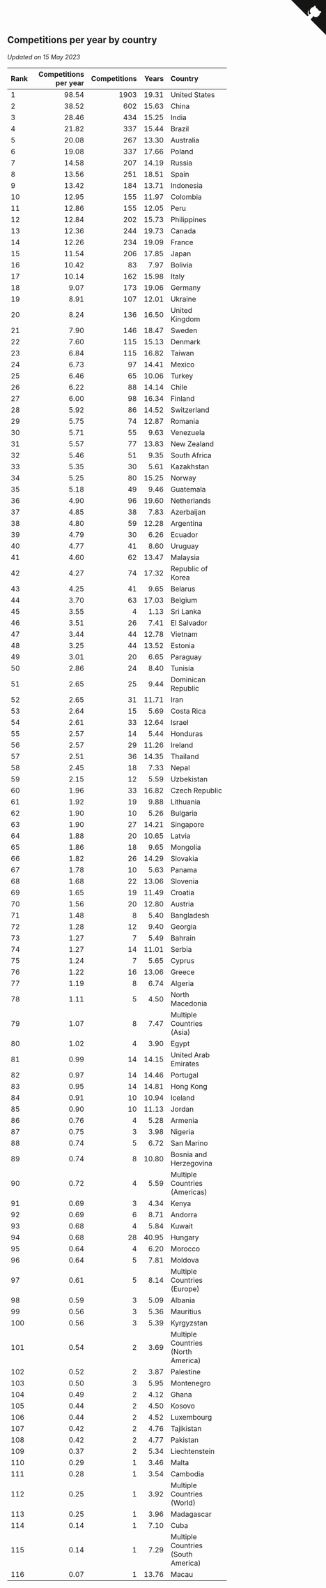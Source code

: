 ## Competitions per year by country

*Updated on 15 May 2023*

| Rank | Competitions per year | Competitions | Years | Country |
| :--- | ---: | ---: | ---: | :--- |
| 1 | 98.54 | 1903 | 19.31 | United States |
| 2 | 38.52 | 602 | 15.63 | China |
| 3 | 28.46 | 434 | 15.25 | India |
| 4 | 21.82 | 337 | 15.44 | Brazil |
| 5 | 20.08 | 267 | 13.30 | Australia |
| 6 | 19.08 | 337 | 17.66 | Poland |
| 7 | 14.58 | 207 | 14.19 | Russia |
| 8 | 13.56 | 251 | 18.51 | Spain |
| 9 | 13.42 | 184 | 13.71 | Indonesia |
| 10 | 12.95 | 155 | 11.97 | Colombia |
| 11 | 12.86 | 155 | 12.05 | Peru |
| 12 | 12.84 | 202 | 15.73 | Philippines |
| 13 | 12.36 | 244 | 19.73 | Canada |
| 14 | 12.26 | 234 | 19.09 | France |
| 15 | 11.54 | 206 | 17.85 | Japan |
| 16 | 10.42 | 83 | 7.97 | Bolivia |
| 17 | 10.14 | 162 | 15.98 | Italy |
| 18 | 9.07 | 173 | 19.06 | Germany |
| 19 | 8.91 | 107 | 12.01 | Ukraine |
| 20 | 8.24 | 136 | 16.50 | United Kingdom |
| 21 | 7.90 | 146 | 18.47 | Sweden |
| 22 | 7.60 | 115 | 15.13 | Denmark |
| 23 | 6.84 | 115 | 16.82 | Taiwan |
| 24 | 6.73 | 97 | 14.41 | Mexico |
| 25 | 6.46 | 65 | 10.06 | Turkey |
| 26 | 6.22 | 88 | 14.14 | Chile |
| 27 | 6.00 | 98 | 16.34 | Finland |
| 28 | 5.92 | 86 | 14.52 | Switzerland |
| 29 | 5.75 | 74 | 12.87 | Romania |
| 30 | 5.71 | 55 | 9.63 | Venezuela |
| 31 | 5.57 | 77 | 13.83 | New Zealand |
| 32 | 5.46 | 51 | 9.35 | South Africa |
| 33 | 5.35 | 30 | 5.61 | Kazakhstan |
| 34 | 5.25 | 80 | 15.25 | Norway |
| 35 | 5.18 | 49 | 9.46 | Guatemala |
| 36 | 4.90 | 96 | 19.60 | Netherlands |
| 37 | 4.85 | 38 | 7.83 | Azerbaijan |
| 38 | 4.80 | 59 | 12.28 | Argentina |
| 39 | 4.79 | 30 | 6.26 | Ecuador |
| 40 | 4.77 | 41 | 8.60 | Uruguay |
| 41 | 4.60 | 62 | 13.47 | Malaysia |
| 42 | 4.27 | 74 | 17.32 | Republic of Korea |
| 43 | 4.25 | 41 | 9.65 | Belarus |
| 44 | 3.70 | 63 | 17.03 | Belgium |
| 45 | 3.55 | 4 | 1.13 | Sri Lanka |
| 46 | 3.51 | 26 | 7.41 | El Salvador |
| 47 | 3.44 | 44 | 12.78 | Vietnam |
| 48 | 3.25 | 44 | 13.52 | Estonia |
| 49 | 3.01 | 20 | 6.65 | Paraguay |
| 50 | 2.86 | 24 | 8.40 | Tunisia |
| 51 | 2.65 | 25 | 9.44 | Dominican Republic |
| 52 | 2.65 | 31 | 11.71 | Iran |
| 53 | 2.64 | 15 | 5.69 | Costa Rica |
| 54 | 2.61 | 33 | 12.64 | Israel |
| 55 | 2.57 | 14 | 5.44 | Honduras |
| 56 | 2.57 | 29 | 11.26 | Ireland |
| 57 | 2.51 | 36 | 14.35 | Thailand |
| 58 | 2.45 | 18 | 7.33 | Nepal |
| 59 | 2.15 | 12 | 5.59 | Uzbekistan |
| 60 | 1.96 | 33 | 16.82 | Czech Republic |
| 61 | 1.92 | 19 | 9.88 | Lithuania |
| 62 | 1.90 | 10 | 5.26 | Bulgaria |
| 63 | 1.90 | 27 | 14.21 | Singapore |
| 64 | 1.88 | 20 | 10.65 | Latvia |
| 65 | 1.86 | 18 | 9.65 | Mongolia |
| 66 | 1.82 | 26 | 14.29 | Slovakia |
| 67 | 1.78 | 10 | 5.63 | Panama |
| 68 | 1.68 | 22 | 13.06 | Slovenia |
| 69 | 1.65 | 19 | 11.49 | Croatia |
| 70 | 1.56 | 20 | 12.80 | Austria |
| 71 | 1.48 | 8 | 5.40 | Bangladesh |
| 72 | 1.28 | 12 | 9.40 | Georgia |
| 73 | 1.27 | 7 | 5.49 | Bahrain |
| 74 | 1.27 | 14 | 11.01 | Serbia |
| 75 | 1.24 | 7 | 5.65 | Cyprus |
| 76 | 1.22 | 16 | 13.06 | Greece |
| 77 | 1.19 | 8 | 6.74 | Algeria |
| 78 | 1.11 | 5 | 4.50 | North Macedonia |
| 79 | 1.07 | 8 | 7.47 | Multiple Countries (Asia) |
| 80 | 1.02 | 4 | 3.90 | Egypt |
| 81 | 0.99 | 14 | 14.15 | United Arab Emirates |
| 82 | 0.97 | 14 | 14.46 | Portugal |
| 83 | 0.95 | 14 | 14.81 | Hong Kong |
| 84 | 0.91 | 10 | 10.94 | Iceland |
| 85 | 0.90 | 10 | 11.13 | Jordan |
| 86 | 0.76 | 4 | 5.28 | Armenia |
| 87 | 0.75 | 3 | 3.98 | Nigeria |
| 88 | 0.74 | 5 | 6.72 | San Marino |
| 89 | 0.74 | 8 | 10.80 | Bosnia and Herzegovina |
| 90 | 0.72 | 4 | 5.59 | Multiple Countries (Americas) |
| 91 | 0.69 | 3 | 4.34 | Kenya |
| 92 | 0.69 | 6 | 8.71 | Andorra |
| 93 | 0.68 | 4 | 5.84 | Kuwait |
| 94 | 0.68 | 28 | 40.95 | Hungary |
| 95 | 0.64 | 4 | 6.20 | Morocco |
| 96 | 0.64 | 5 | 7.81 | Moldova |
| 97 | 0.61 | 5 | 8.14 | Multiple Countries (Europe) |
| 98 | 0.59 | 3 | 5.09 | Albania |
| 99 | 0.56 | 3 | 5.36 | Mauritius |
| 100 | 0.56 | 3 | 5.39 | Kyrgyzstan |
| 101 | 0.54 | 2 | 3.69 | Multiple Countries (North America) |
| 102 | 0.52 | 2 | 3.87 | Palestine |
| 103 | 0.50 | 3 | 5.95 | Montenegro |
| 104 | 0.49 | 2 | 4.12 | Ghana |
| 105 | 0.44 | 2 | 4.50 | Kosovo |
| 106 | 0.44 | 2 | 4.52 | Luxembourg |
| 107 | 0.42 | 2 | 4.76 | Tajikistan |
| 108 | 0.42 | 2 | 4.77 | Pakistan |
| 109 | 0.37 | 2 | 5.34 | Liechtenstein |
| 110 | 0.29 | 1 | 3.46 | Malta |
| 111 | 0.28 | 1 | 3.54 | Cambodia |
| 112 | 0.25 | 1 | 3.92 | Multiple Countries (World) |
| 113 | 0.25 | 1 | 3.96 | Madagascar |
| 114 | 0.14 | 1 | 7.10 | Cuba |
| 115 | 0.14 | 1 | 7.29 | Multiple Countries (South America) |
| 116 | 0.07 | 1 | 13.76 | Macau |


<a href="https://github.com/JustinTimeCuber/wca_statistics" class="github-corner" aria-label="View source on Github"><svg width="80" height="80" viewBox="0 0 250 250" style="fill:#151513; color:#fff; position: absolute; top: 0; border: 0; right: 0;" aria-hidden="true"><path d="M0,0 L115,115 L130,115 L142,142 L250,250 L250,0 Z"></path><path d="M128.3,109.0 C113.8,99.7 119.0,89.6 119.0,89.6 C122.0,82.7 120.5,78.6 120.5,78.6 C119.2,72.0 123.4,76.3 123.4,76.3 C127.3,80.9 125.5,87.3 125.5,87.3 C122.9,97.6 130.6,101.9 134.4,103.2" fill="currentColor" style="transform-origin: 130px 106px;" class="octo-arm"></path><path d="M115.0,115.0 C114.9,115.1 118.7,116.5 119.8,115.4 L133.7,101.6 C136.9,99.2 139.9,98.4 142.2,98.6 C133.8,88.0 127.5,74.4 143.8,58.0 C148.5,53.4 154.0,51.2 159.7,51.0 C160.3,49.4 163.2,43.6 171.4,40.1 C171.4,40.1 176.1,42.5 178.8,56.2 C183.1,58.6 187.2,61.8 190.9,65.4 C194.5,69.0 197.7,73.2 200.1,77.6 C213.8,80.2 216.3,84.9 216.3,84.9 C212.7,93.1 206.9,96.0 205.4,96.6 C205.1,102.4 203.0,107.8 198.3,112.5 C181.9,128.9 168.3,122.5 157.7,114.1 C157.9,116.9 156.7,120.9 152.7,124.9 L141.0,136.5 C139.8,137.7 141.6,141.9 141.8,141.8 Z" fill="currentColor" class="octo-body"></path></svg></a><style>.github-corner:hover .octo-arm{animation:octocat-wave 560ms ease-in-out}@keyframes octocat-wave{0%,100%{transform:rotate(0)}20%,60%{transform:rotate(-25deg)}40%,80%{transform:rotate(10deg)}}@media (max-width:500px){.github-corner:hover .octo-arm{animation:none}.github-corner .octo-arm{animation:octocat-wave 560ms ease-in-out}}</style>
